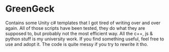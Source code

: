 # GreenGeck
Contains some Unity c# templates that I got tired of writing over and over again. All of those scripts have been tested, they do what they are supposed to, but probably not the most efficient way.
All the c++, js & python stuff is my university work.
If you find something useful, feel free to use and adopt it. 
The code is quite messy if you try to rewrite it tho.

